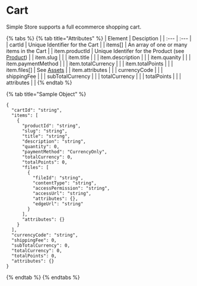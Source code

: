 # Cart

Simple Store supports a full ecommerce shopping cart.

{% tabs %}
{% tab title="Attributes" %}
| Element | Desciption |
| :--- | :--- |
| cartId | Unique Identifier for the Cart |
| items\[\] | An array of one or many items in the Cart |
| item.productId | Unique Identifer for the Product \(see [Product](../catalog-1/product.md)\) |
| item.slug |  |
| item.title |  |
| item.description |  |
| item.quanity |  |
| item.paymentMethod |  |
| item.totalCurrency |  |
| item.totalPoints |  |
| item.files\[\] | See [Assets](../assets-1/assets.md) |
| item.attributes |  |
| currencyCode |  |
| shippingFee |  |
| subTotalCurrency |  |
| totalCurrency |  |
| totalPoints |  |
| attributes |  |
{% endtab %}

{% tab title="Sample Object" %}
```text
{
  "cartId": "string",
  "items": [
    {
      "productId": "string",
      "slug": "string",
      "title": "string",
      "description": "string",
      "quantity": 0,
      "paymentMethod": "CurrencyOnly",
      "totalCurrency": 0,
      "totalPoints": 0,
      "files": [
        {
          "fileId": "string",
          "contentType": "string",
          "accessPermission": "string",
          "accessUrl": "string",
          "attributes": {},
          "edgeUrl": "string"
        }
      ],
      "attributes": {}
    }
  ],
  "currencyCode": "string",
  "shippingFee": 0,
  "subTotalCurrency": 0,
  "totalCurrency": 0,
  "totalPoints": 0,
  "attributes": {}
}
```
{% endtab %}
{% endtabs %}





